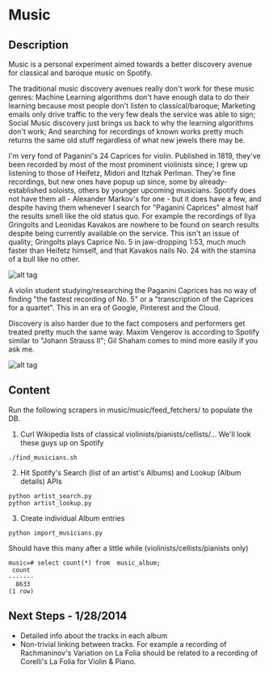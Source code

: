 # Music

## Description

  Music is a personal experiment aimed towards a better discovery avenue for classical and baroque music on Spotify.

  The traditional music discovery avenues really don't work for these music genres: Machine Learning algorithms
don't have enough data to do their learning because most people don't listen to classical/baroque; Marketing emails
only drive traffic to the very few deals the service was able to sign; Social Music discovery just brings us back to
why the learning algorithms don't work; And searching for recordings of known works pretty much returns the same old
stuff regardless of what new jewels there may be.
 
  I'm very fond of Paganini's 24 Caprices for violin. Published in 1819, they've been recorded by most of the most
prominent violinists since; I grew up listening to those of Heifetz, Midori and Itzhak Perlman. They're fine recordings,
but new ones have popup up since, some by already-established soloists, others by younger upcoming musicians.
Spotify does not have them all - Alexander Markov's for one - but it does have a few, and despite having them whenever
I search for "Paganini Caprices" almost half the results smell like the old status quo. For example the recordings of 
Ilya Gringolts and Leonidas Kavakos are nowhere to be found on search results despite being currently available on the service.
This isn't an issue of quality; Gringolts plays Caprice No. 5 in jaw-dropping 1:53, much much faster than Heifetz himself, 
and that Kavakos nails No. 24 with the stamina of a bull like no other. 

![alt tag](https://raw.github.com/mmenchu/music/master/readme/spotify_1.png "")

A violin student studying/researching the Paganini Caprices has no way of finding "the fastest recording of No. 5"
or a "transcription of the Caprices for a quartet". This in an era of Google, Pinterest and the Cloud. 

Discovery is also harder due to the fact composers and performers get treated pretty much the same way. 
Maxim Vengerov is according to Spotify similar to "Johann Strauss II"; Gil Shaham comes to mind more easily if you ask me. 

![alt tag](https://raw.github.com/mmenchu/music/master/readme/spotify_2.png "")

## Content

Run the following scrapers in music/music/feed_fetchers/ to populate the DB.
1. Curl Wikipedia lists of classical violinists/pianists/cellists/... We'll look these guys up on Spotify 
```
./find_musicians.sh  
```
2. Hit Spotify's Search (list of an artist's Albums) and Lookup (Album details) APIs 
```
python artist_search.py
python artist_lookup.py 
```
3. Create individual Album entries
```
python import_musicians.py
```
Should have this many after a little while (violinists/cellists/pianists only)
```
music=# select count(*) from  music_album;
 count
-------
  8633
(1 row)
```

## Next Steps - 1/28/2014

* Detailed info about the tracks in each album
* Non-trivial linking between tracks. For example a recording of Rachmaninov's Variation on La Folia should
  be related to a recording of Corelli's La Folia for Violin & Piano.

